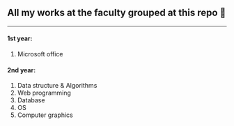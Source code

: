 ## All my works at the faculty grouped at this repo 📑
---

#### 1st year:
<ol>
<li>Microsoft office</li>
</ol>

#### 2nd year:
<ol>
  <li>Data structure & Algorithms</li>
  <li>Web programming</li>
  <li>Database</li>
  <li>OS</li>
  <li>Computer graphics</li>
</ol>
